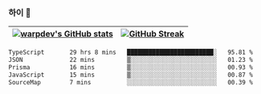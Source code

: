
### 하이 👋
[![warpdev's GitHub stats](https://github-readme-stats.vercel.app/api?username=warpdev&show_icons=true&theme=vue-dark)](#) |[![GitHub Streak](https://github-readme-streak-stats.herokuapp.com/?user=warpdev&theme=dark)](#)
--- | --- |
<!--START_SECTION:waka-->

```txt
TypeScript       29 hrs 8 mins   ████████████████████████░   95.81 %
JSON             22 mins         ▒░░░░░░░░░░░░░░░░░░░░░░░░   01.23 %
Prisma           16 mins         ▒░░░░░░░░░░░░░░░░░░░░░░░░   00.93 %
JavaScript       15 mins         ▒░░░░░░░░░░░░░░░░░░░░░░░░   00.87 %
SourceMap        7 mins          ░░░░░░░░░░░░░░░░░░░░░░░░░   00.39 %
```

<!--END_SECTION:waka-->

<!--
**warpdev/warpdev** is a ✨ _special_ ✨ repository because its `README.md` (this file) appears on your GitHub profile.

Here are some ideas to get you started:

- 🔭 I’m currently working on ...
- 🌱 I’m currently learning ...
- 👯 I’m looking to collaborate on ...
- 🤔 I’m looking for help with ...
- 💬 Ask me about ...
- 📫 How to reach me: ...
- 😄 Pronouns: ...
- ⚡ Fun fact: ...
-->
